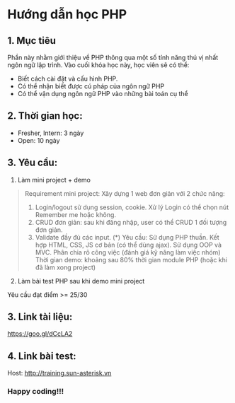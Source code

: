 # Hướng dẫn học PHP

## 1. Mục tiêu
Phần này nhằm giới thiệu về PHP thông qua một số tính năng thú vị nhất ngôn ngữ lập trình.
Vào cuối khóa học này, học viên sẽ có thể:
  - Biết cách cài đặt và cấu hình PHP.
  - Có thể nhận biết được cú pháp của ngôn ngữ PHP
  - Có thể vận dụng ngôn ngữ PHP vào những bài toán cụ thể

## 2. Thời gian học:
- Fresher, Intern: 3 ngày
- Open: 10 ngày
## 3. Yêu cầu:
1. Làm mini project + demo
> Requirement mini project: 
> Xây dựng 1 web đơn giản với 2 chức năng:
> 1. Login/logout sử dụng session, cookie. Xử lý Login có thể chọn nút Remember me hoặc không.
> 2. CRUD đơn giản: sau khi đăng nhập, user có thể CRUD 1 đối tượng đơn giản.
> 3. Validate đầy đủ các input.
> (*) Yêu cầu:
> Sử dụng PHP thuần. Kết hợp HTML, CSS, JS cơ bản (có thể dùng ajax).
> Sử dụng OOP và MVC.
> Phân chia rõ công việc (đánh giá kỹ năng làm việc nhóm)
> Thời gian demo: khoảng sau 80% thời gian module PHP (hoặc khi đã làm xong project)

2. Làm bài test PHP sau khi demo mini project

  Yêu cầu đạt điểm >= 25/30 

## 3. Link tài liệu:
https://goo.gl/dCcLA2

## 4. Link bài test:
Host: http://training.sun-asterisk.vn
### Happy coding!!!
